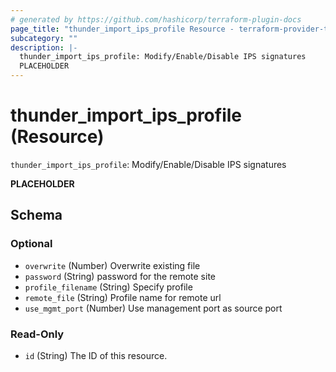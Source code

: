 ```yaml
---
# generated by https://github.com/hashicorp/terraform-plugin-docs
page_title: "thunder_import_ips_profile Resource - terraform-provider-thunder"
subcategory: ""
description: |-
  thunder_import_ips_profile: Modify/Enable/Disable IPS signatures
  PLACEHOLDER
---
```


# thunder_import_ips_profile (Resource)

`thunder_import_ips_profile`: Modify/Enable/Disable IPS signatures

__PLACEHOLDER__



<!-- schema generated by tfplugindocs -->
## Schema

### Optional

- `overwrite` (Number) Overwrite existing file
- `password` (String) password for the remote site
- `profile_filename` (String) Specify profile
- `remote_file` (String) Profile name for remote url
- `use_mgmt_port` (Number) Use management port as source port

### Read-Only

- `id` (String) The ID of this resource.


